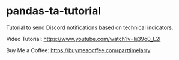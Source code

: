# pandas-ta-tutorial

Tutorial to send Discord notifications based on technical indicators.

Video Tutorial: https://www.youtube.com/watch?v=lij39o0_L2I

Buy Me a Coffee: https://buymeacoffee.com/parttimelarry
